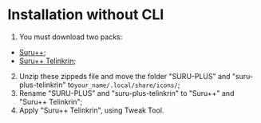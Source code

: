# Installation without CLI

1. You must download two packs: 
  - [Suru++](https://github.com/Magog64/SURU-PLUS/archive/master.zip);
  - [Suru++ Telinkrin](https://github.com/gusbemacbe/suru-plus-telinkrin/archive/master.zip);
2. Unzip these zippeds file and move the folder "SURU-PLUS" and "suru-plus-telinkrin" to`your_name/.local/share/icons/`;
3. Rename "SURU-PLUS" and "suru-plus-telinkrin" to "Suru++" and "Suru++ Telinkrin";
4. Apply "Suru++ Telinkrin", using Tweak Tool.